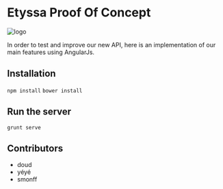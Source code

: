 # Etyssa Proof Of Concept

![logo](https://bytebucket.org/scriptx/nextysse/raw/b2288d2cca4105d11441157c2f6cc5e0ba4e562f/app/images/logo.png "logo")

In order to test and improve our new API, here is an implementation of our main features using AngularJs.


## Installation

`npm install` 
`bower install`

## Run the server

`grunt serve`

## Contributors
* doud
* yéyé
* smonff
